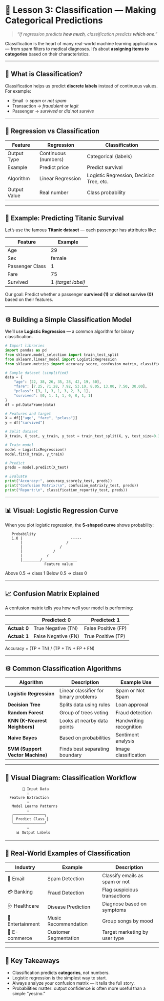 
# 🧭 Lesson 3: Classification — Making Categorical Predictions

> *“If regression predicts **how much**, classification predicts **which one**.”*

Classification is the heart of many real-world machine learning applications — from spam filters to medical diagnoses.
It’s about **assigning items to categories** based on their characteristics.

---

## 🧠 What is Classification?

Classification helps us predict **discrete labels** instead of continuous values.
For example:

* Email → *spam* or *not spam*
* Transaction → *fraudulent* or *legit*
* Passenger → *survived* or *did not survive*

---

## 🧩 Regression vs Classification

| Feature      | Regression           | Classification                           |
| ------------ | -------------------- | ---------------------------------------- |
| Output Type  | Continuous (numbers) | Categorical (labels)                     |
| Example      | Predict price        | Predict survival                         |
| Algorithm    | Linear Regression    | Logistic Regression, Decision Tree, etc. |
| Output Value | Real number          | Class probability                        |

---

## 🎯 Example: Predicting Titanic Survival

Let’s use the famous **Titanic dataset** — each passenger has attributes like:

| Feature         | Example            |
| --------------- | ------------------ |
| Age             | 29                 |
| Sex             | female             |
| Passenger Class | 1                  |
| Fare            | 75                 |
| Survived        | 1 *(target label)* |

Our goal:
Predict whether a passenger **survived (1)** or **did not survive (0)** based on their features.

---

## ⚙️ Building a Simple Classification Model

We’ll use **Logistic Regression** — a common algorithm for binary classification.

```python
# Import libraries
import pandas as pd
from sklearn.model_selection import train_test_split
from sklearn.linear_model import LogisticRegression
from sklearn.metrics import accuracy_score, confusion_matrix, classification_report

# Sample dataset (simplified)
data = {
    "age": [22, 38, 26, 35, 28, 42, 19, 50],
    "fare": [7.25, 71.28, 7.92, 53.10, 8.05, 13.00, 7.50, 30.00],
    "pclass": [3, 1, 3, 1, 3, 2, 3, 1],
    "survived": [0, 1, 1, 1, 0, 0, 1, 1]
}
df = pd.DataFrame(data)

# Features and target
X = df[["age", "fare", "pclass"]]
y = df["survived"]

# Split dataset
X_train, X_test, y_train, y_test = train_test_split(X, y, test_size=0.3, random_state=42)

# Train model
model = LogisticRegression()
model.fit(X_train, y_train)

# Predict
preds = model.predict(X_test)

# Evaluate
print("Accuracy:", accuracy_score(y_test, preds))
print("Confusion Matrix:\n", confusion_matrix(y_test, preds))
print("Report:\n", classification_report(y_test, preds))
```

---

## 📊 Visual: Logistic Regression Curve

When you plot logistic regression, the **S-shaped curve** shows probability:

```
   Probability
   1.0 |                      -----
       |                    /
       |                 /
       |              /
       |           /
       |________/________________
                  Feature value
```

Above 0.5 → class 1
Below 0.5 → class 0

---

## 📈 Confusion Matrix Explained

A confusion matrix tells you how well your model is performing:

|               | Predicted: 0        | Predicted: 1        |
| ------------- | ------------------- | ------------------- |
| **Actual: 0** | True Negative (TN)  | False Positive (FP) |
| **Actual: 1** | False Negative (FN) | True Positive (TP)  |

Accuracy = (TP + TN) / (TP + TN + FP + FN)

---

## ⚙️ Common Classification Algorithms

| Algorithm                        | Description                           | Example Use             |
| -------------------------------- | ------------------------------------- | ----------------------- |
| **Logistic Regression**          | Linear classifier for binary problems | Spam or Not Spam        |
| **Decision Tree**                | Splits data using rules               | Loan approval           |
| **Random Forest**                | Group of trees voting                 | Fraud detection         |
| **KNN (K-Nearest Neighbors)**    | Looks at nearby data points           | Handwriting recognition |
| **Naive Bayes**                  | Based on probabilities                | Sentiment analysis      |
| **SVM (Support Vector Machine)** | Finds best separating boundary        | Image classification    |

---

## 🎨 Visual Diagram: Classification Workflow

```
        🧮 Input Data
          ↓
  Feature Extraction
          ↓
   Model Learns Patterns
          ↓
   ┌──────────────┐
   │ Predict Class │
   └──────────────┘
          ↓
     📊 Output Labels
```

---

## 🧠 Real-World Examples of Classification

| Industry         | Example               | Description                    |
| ---------------- | --------------------- | ------------------------------ |
| 📧 Email         | Spam Detection        | Classify emails as spam or not |
| 💳 Banking       | Fraud Detection       | Flag suspicious transactions   |
| 🩺 Healthcare    | Disease Prediction    | Diagnose based on symptoms     |
| 🎵 Entertainment | Music Recommendation  | Group songs by mood            |
| 🛒 E-commerce    | Customer Segmentation | Target marketing by user type  |

---

## 🧩 Key Takeaways

* Classification predicts **categories**, not numbers.
* Logistic regression is the simplest way to start.
* Always analyze your confusion matrix — it tells the full story.
* Probabilities matter: output confidence is often more useful than a simple “yes/no.”


﻿
